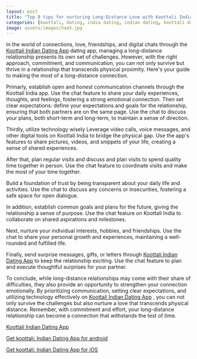 ```yaml
---
layout: post
title: "Top 8 tips for nurturing Long-Distance Love with Koottali India"
categories: [koottali, dating, india dating, indian dating, koottali dating app]
image: assets/images/hae5.jpg
---
```


In the world of connections, love, friendships, and digital chats through the [Koottali Indian Dating App](https://koottali.com/download)
dating app, managing a long-distance relationship presents its own set of challenges. However, with the right approach, commitment, and communication, you can not only survive but thrive in a relationship that transcends physical proximity. Here's your guide to making the most of a long-distance connection.

Primarly, establish open and honest communication channels through the Koottali India app.
Use the chat feature to share your daily experiences, thoughts, and feelings, fostering a strong emotional connection.
Then set clear expectations: define your expectations and goals for the relationship, ensuring that both partners are on the same page.
Use the chat to discuss your plans, both short-term and long-term, to maintain a sense of direction.

Thirdly, utilize technology wisely
Leverage video calls, voice messages, and other digital tools on Koottali India to bridge the physical gap.
Use the app's features to share pictures, videos, and snippets of your life, creating a sense of shared experiences.

After that, plan regular visits and discuss and plan visits to spend quality time together in person.
Use the chat feature to coordinate visits and make the most of your time together.

Build a foundation of trust by being transparent about your daily life and activities.
Use the chat to discuss any concerns or insecurities, fostering a safe space for open dialogue.

In addition, establish common goals and plans for the future, giving the relationship a sense of purpose.
Use the chat feature on Koottali India to collaborate on shared aspirations and milestones.

Next, nurture your individual interests, hobbies, and friendships.
Use the chat to share your personal growth and experiences, maintaining a well-rounded and fulfilled life.

Finally, send surprise messages, gifts, or letters through [Koottali Indian Dating App](https://koottali.com/download)
to keep the relationship exciting.
Use the chat feature to plan and execute thoughtful surprises for your partner.

To conclude, while long-distance relationships may come with their share of difficulties, they also provide an opportunity to strengthen your connection emotionally. By prioritizing communication, setting clear expectations, and utilizing technology effectively on [Koottali Indian Dating App](https://koottali.com/download)
, you can not only survive the challenges but also nurture a love that transcends physical distance. Remember, with commitment and effort, your long-distance relationship can become a connection that withstands the test of time.

[Koottali Indian Dating App](https://koottali.com/download)

[Get koottali: Indian Dating App for android](https://play.google.com/store/apps/details?id=com.koottali.app&hl=en_IN&gl=US)

[Get koottali: Indian Dating App for iOS](https://apps.apple.com/us/app/koottali-connect-with-mallus/id6448742453)
